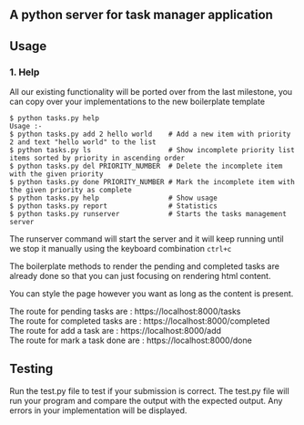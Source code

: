 ## A python server for task manager application

## Usage

### 1. Help

All our existing functionality will be ported over from the last milestone, you can copy over your implementations to the new boilerplate template

```
$ python tasks.py help
Usage :-
$ python tasks.py add 2 hello world    # Add a new item with priority 2 and text "hello world" to the list
$ python tasks.py ls                   # Show incomplete priority list items sorted by priority in ascending order
$ python tasks.py del PRIORITY_NUMBER  # Delete the incomplete item with the given priority
$ python tasks.py done PRIORITY_NUMBER # Mark the incomplete item with the given priority as complete
$ python tasks.py help                 # Show usage
$ python tasks.py report               # Statistics
$ python tasks.py runserver            # Starts the tasks management server
```

The runserver command will start the server and it will keep running until we stop it manually using the keyboard combination `ctrl+c`

The boilerplate methods to render the pending and completed tasks are already done so that you can just focusing on rendering html content.

You can style the page however you want as long as the content is present.

The route for pending tasks are : https://localhost:8000/tasks <br />
The route for completed tasks are : https://localhost:8000/completed <br />
The route for add a task are : https://localhost:8000/add <br />
The route for mark a task done are : https://localhost:8000/done <br />


## Testing

Run the test.py file to test if your submission is correct.
The test.py file will run your program and compare the output with the expected output. Any errors in your implementation will be displayed.
